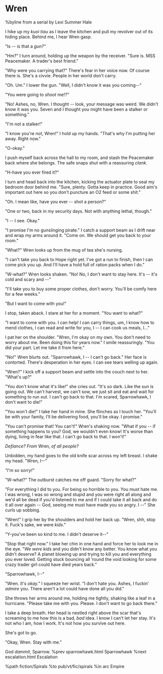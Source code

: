 # Wren

%byline from a serial by Lexi Summer Hale

I hike up my _kuoi tiau_ as I leave the kitchen and pull my revolver out of its hiding place. Behind me, I hear Wren gasp.

"Is -- is that a *gun?"*

"Hm?" I turn around, holding up the weapon by the receiver. "Sure is. MSS Peacemaker. A trader's best friend."

"Why were you carrying that?" There's fear in her voice now. Of course there is. She's a civvie. People in her world don't carry.

"Oh. Um." I lower the gun. "Well, I didn't know it was you coming--"

"You were going to *shoot* me!?"

"No! Ashes, no, Wren. I thought -- look, your message was weird. We didn't know it was you. Seven and I thought you might have been a stalker or something."

"I'm not a stalker!"

"I know you're not, Wren!" I hold up my hands. "That's why I'm putting her away. Right now."

"O-okay."

I push myself back across the hall to my room, and stash the Peacemaker back where she belongs. The safe snaps shut with a reassuring *clank.*

"H-have you ever fired it?"

I turn and head back into the kitchen, kicking the actuator plate to seal my bedroom door behind me. "Sure, plenty. Gotta keep in practice. Good aim's important out here so you don't puncture an O2 feed or some shit."

"Oh. I mean like, have you ever -- shot a person?"

"One or two, back in my security days. Not with anything lethal, though."

"I -- I see. Okay."

"I promise I'm no gunslinging pirate." I catch a support beam as I drift near and wrap my arms around it. "Come on. We should get you back to your room."

"What?" Wren looks up from the mug of tea she's nursing.

"I can't take you back to Hope right yet. I've got a run to finish, then I can come pick you up. And I'll have a hold full of ration packs when I do."

"W-what?" Wren looks shaken. "No! No, I don't want to stay here. It's -- it's cold and scary and --"

"I'll take you to buy some proper clothes, don't worry. You'll be comfy here for a few weeks."

"But I want to come with you!"

I stop, taken aback. I stare at her for a moment. "You want to what?"

"I want to come with you. I can help! I can carry things, um, I know how to mend clothes, I can read and write for you, I -- I can cook us meals, I..."

I pat her on the shoulder. "Wren, I'm okay on my own. You don't need to worry about me. Been doing this for years now." I smile reassuringly. "You did your part. Let me take it from here."

"No!" Wren blurts out. "Sparrowhawk, I -- I can't go back." Her face is contorted. There's desperation in her eyes. I can see tears welling up again.

"Wren?" I kick off a support beam and settle into the couch next to her. "What's up?"

"You don't know what it's like!" she cries out. "It's so dark. Like the sun is going out. We can't harvest, we can't sow, we just sit and eat and wait for something to run out. I can't go back to that. I'm scared, Sparrowhawk, I don't want to die!"

"You won't die!" I take her hand in mine. She flinches as I touch her. "You'll be with your family, I'll be delivering food, you'll be okay. I promise."

"You can't promise that! You can't!" Wren's shaking now. "What if you -- if something happens to you? God, we wouldn't even know! It's worse than dying, living in fear like that. I can't go back to that. I won't!"

*Defiance? From* Wren, *of all people?*

Unbidden, my hand goes to the old knife scar across my left breast. I shake my head. "Wren, I--"

*"I'm so sorry!"*

"W-what?" The outburst catches me off guard. "Sorry for what?"

"For everything I did to you. For being so horrible to you. You must hate me. I was wrong, I was so wrong and stupid and you were right all along and we'd all be dead if you'd listened to me and if I could take it all back and do it all over again -- God, seeing me must have made you so angry. I --" She curls up sobbing.

"Wren!" I grip her by the shoulders and hold her back up. "Wren, shh, stop it. Fuck's sake, we were *kids*."

"Y-you've been so kind to me. I didn't deserve it--"

"Stop that right now." I take her chin in one hand and force her to look me in the eye. "*We were kids* and you didn't know any better. You know what you didn't deserve? A planet blowing up and trying to kill you and everything you ever loved. Getting stuck bouncing all ’round the void looking for some crazy trader girl could have died years back."

"Sparrowhawk, I--"

"Wren. *It's okay."* I squeeze her wrist. "I don't hate you. Ashes, I fuckin' *admire* you. There aren't a lot could have done all you did."

She throws her arms around me, holding me tightly, shaking like a leaf in a hurricane. "Please take me with you. Please. I don't want to go back there."

I take a deep breath. Her head is nestled right above the scar that's screaming to me how this is a bad, *bad* idea. I know I can't let her stay. It's not who I am, how I work. It's not how you survive out here.

She's got to go.

"Okay, Wren. Stay with me."

God *dammit*, Sparrow.
%prev sparrowhawk.html Sparrowhawk
%next escalation.html Escalation

%path fiction/Spirals
%to pub/vt/fic/spirals
%in arc Empire
